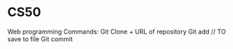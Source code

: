 # CS50
Web programming
Commands:
Git Clone + URL of repository
Git add <filename> // TO save to file
Git commit  
